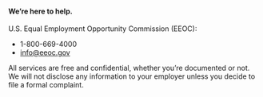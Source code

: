---
---

#### We’re here to help.

U.S. Equal Employment Opportunity Commission (EEOC):

- 1-800-669-4000
- info@eeoc.gov

All services are free and confidential, whether you’re documented or not. We will not disclose any information to your employer unless you decide to file a formal complaint.
